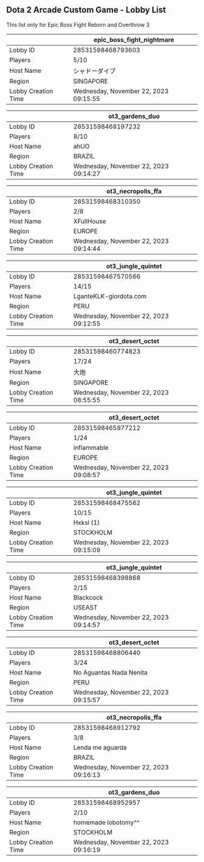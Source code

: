 ## Dota 2 Arcade Custom Game - Lobby List

This list only for Epic Boss Fight Reborn and Overthrow 3

|  | epic_boss_fight_nightmare |
| ------ | ------ |
| Lobby ID | 28531598468793603 |
| Players | 5/10 |
| Host Name | シャドーダイブ |
| Region | SINGAPORE |
| Lobby Creation Time | Wednesday, November 22, 2023 09:15:55 |


|  | ot3_gardens_duo |
| ------ | ------ |
| Lobby ID | 28531598468197232 |
| Players | 8/10 |
| Host Name | ahUO |
| Region | BRAZIL |
| Lobby Creation Time | Wednesday, November 22, 2023 09:14:27 |


|  | ot3_necropolis_ffa |
| ------ | ------ |
| Lobby ID | 28531598468310350 |
| Players | 2/8 |
| Host Name | XFullHouse |
| Region | EUROPE |
| Lobby Creation Time | Wednesday, November 22, 2023 09:14:44 |


|  | ot3_jungle_quintet |
| ------ | ------ |
| Lobby ID | 28531598467570566 |
| Players | 14/15 |
| Host Name | LganteKLK-giordota.com |
| Region | PERU |
| Lobby Creation Time | Wednesday, November 22, 2023 09:12:55 |


|  | ot3_desert_octet |
| ------ | ------ |
| Lobby ID | 28531598460774823 |
| Players | 17/24 |
| Host Name | 大炮 |
| Region | SINGAPORE |
| Lobby Creation Time | Wednesday, November 22, 2023 08:55:55 |


|  | ot3_desert_octet |
| ------ | ------ |
| Lobby ID | 28531598465977212 |
| Players | 1/24 |
| Host Name | inflammable |
| Region | EUROPE |
| Lobby Creation Time | Wednesday, November 22, 2023 09:08:57 |


|  | ot3_jungle_quintet |
| ------ | ------ |
| Lobby ID | 28531598468475562 |
| Players | 10/15 |
| Host Name | Hxksl  (1) |
| Region | STOCKHOLM |
| Lobby Creation Time | Wednesday, November 22, 2023 09:15:09 |


|  | ot3_jungle_quintet |
| ------ | ------ |
| Lobby ID | 28531598468398868 |
| Players | 2/15 |
| Host Name | Blackcock |
| Region | USEAST |
| Lobby Creation Time | Wednesday, November 22, 2023 09:14:57 |


|  | ot3_desert_octet |
| ------ | ------ |
| Lobby ID | 28531598468806440 |
| Players | 3/24 |
| Host Name | No Aguantas Nada Nenita |
| Region | PERU |
| Lobby Creation Time | Wednesday, November 22, 2023 09:15:57 |


|  | ot3_necropolis_ffa |
| ------ | ------ |
| Lobby ID | 28531598468912792 |
| Players | 3/8 |
| Host Name | Lenda me aguarda |
| Region | BRAZIL |
| Lobby Creation Time | Wednesday, November 22, 2023 09:16:13 |


|  | ot3_gardens_duo |
| ------ | ------ |
| Lobby ID | 28531598468952957 |
| Players | 2/10 |
| Host Name | homemade lobotomy^^ |
| Region | STOCKHOLM |
| Lobby Creation Time | Wednesday, November 22, 2023 09:16:19 |


